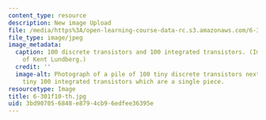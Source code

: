 ```yaml
---
content_type: resource
description: New image Upload
file: /media/https%3A/open-learning-course-data-rc.s3.amazonaws.com/6-301-solid-state-circuits-fall-2010/3bd907056848e8794cb96edfee36395e_6-301f10-th.jpg
file_type: image/jpeg
image_metadata:
  caption: 100 discrete transistors and 100 integrated transistors. (Image courtesy
    of Kent Lundberg.)
  credit: ''
  image-alt: Photograph of a pile of 100 tiny discrete transistors next to an equally
    tiny 100 integrated transistors which are a single piece.
resourcetype: Image
title: 6-301f10-th.jpg
uid: 3bd90705-6848-e879-4cb9-6edfee36395e
---
```

